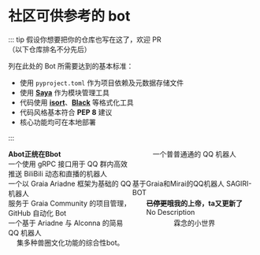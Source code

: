 # 社区可供参考的 bot

::: tip
假设你想要把你的仓库也写在这了，欢迎 PR  
（以下仓库排名不分先后）

列在此处的 Bot 所需要达到的基本标准：

- 使用 `pyproject.toml` 作为项目依赖及元数据存储文件
- 使用 [**Saya**](https://github.com/GraiaProject/Saya) 作为模块管理工具
- 代码使用 [**isort**](https://pycqa.github.io/isort/)、[**Black**](https://github.com/psf/black) 等格式化工具
- 代码风格基本符合 **PEP 8** 建议
- 核心功能均可在本地部署

:::

<div class="bot-repo">
  <GitRepo user="djkcyl" repo="BBot-Graia"><b>Abot正统在Bbot</b><br />一个使用 gRPC 接口用于 QQ 群内高效推送 BiliBili 动态和直播的机器人</GitRepo>
  <GitRepo user="I-love-study" repo="A_Simple_QQ_Bot">一个普普通通的 QQ 机器人</GitRepo>
  <GitRepo user="Redlnn" repo="redbot">一个以 Graia Ariadne 框架为基础的 QQ 机器人</GitRepo>
  <GitRepo user="SAGIRI-kawaii" repo="sagiri-bot">基于Graia和Mirai的QQ机器人 SAGIRI-BOT</GitRepo>
  <GitRepo user="BlueGlassBlock" repo="NeNeRobo">服务于 Graia Community 的项目管理，GitHub 自动化 Bot</GitRepo>
  <GitRepo user="zzzzz167" repo="Yuki" archived><b><s>已停更</s>哦我的上帝，ta又更新了</b><br />No Description</GitRepo>
  <GitRepo user="RF-Tar-Railt" repo="RaianBot">一个基于 Ariadne 与 Alconna 的简易 QQ 机器人</GitRepo>
  <GitRepo user="AwordaProject" repo="Aworda-LBot">霖念的小世界</GitRepo>
  <GitRepo user="kaixinol" repo="AldotaiBot">集多种兽圈文化功能的综合性bot。</GitRepo>
</div>

<style scope>
.bot-repo {
  display: grid;
  grid-template-columns: 50% 50%;
  justify-items: center;
}

@media (max-width: 800px) {
  .bot-repo {
    grid-template-columns: 100%;
  }
}
</style>
